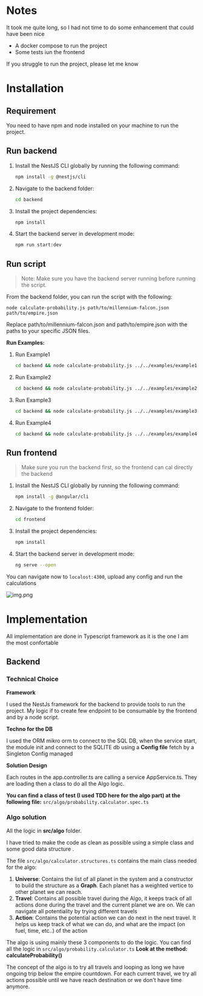 # Notes

It took me quite long, so I had not time to do some enhancement that could have been nice
- A docker compose to run the project
- Some tests iun the frontend

If you struggle to run the project, please let me know

# Installation

## Requirement

You need to have npm and node installed on your machine to run the project.

## Run backend

1. Install the NestJS CLI globally by running the following command:

   ```bash
   npm install -g @nestjs/cli

2. Navigate to the backend folder:
    
    ```bash
    cd backend

3. Install the project dependencies:
    
    ```bash
    npm install


4. Start the backend server in development mode:
    ```bash
    npm run start:dev

## Run script

> Note: Make sure you have the backend server running before running the script.

From the backend folder, you can run the script with the following:

```
node calculate-probability.js path/to/millennium-falcon.json path/to/empire.json
```

Replace path/to/millennium-falcon.json and path/to/empire.json with the paths to your specific JSON files.

**Run Examples:**

1. Run Example1
    ```bash
   cd backend && node calculate-probability.js ../../examples/example1/millennium-falcon.json ../../examples/example1/empire.json

2. Run Example2
    ```bash
   cd backend && node calculate-probability.js ../../examples/example2/millennium-falcon.json ../../examples/example2/empire.json

3. Run Example3
    ```bash
   cd backend && node calculate-probability.js ../../examples/example3/millennium-falcon.json ../../examples/example3/empire.json

4. Run Example4
    ```bash
   cd backend && node calculate-probability.js ../../examples/example4/millennium-falcon.json ../../examples/example4/empire.json

## Run frontend

> Make sure you run the backend first, so the frontend can cal directly the backend

1. Install the NestJS CLI globally by running the following command:

   ```bash
   npm install -g @angular/cli

2. Navigate to the frontend folder:

    ```bash
    cd frontend

3. Install the project dependencies:

    ```bash
    npm install


4. Start the backend server in development mode:
    ```bash
    ng serve --open

You can navigate now to `localost:4300`, upload any config and run the calculations

![img.png](img.png)

# Implementation

All implementation are done in Typescript framework as it is the one I am the most confortable

## Backend

### Technical Choice

**Framework**

I used the NestJs framework for the backend to provide tools to run the project. 
My logic if to create few endpoint to be consumable by the frontend and by a node script.

**Techno for the DB**

I used the ORM mikro orm to connect to the SQL DB, when the service start, the module init and connect to the SQLITE db using a **Config file** fetch by a 
Singleton Config managed

**Solution Design**

Each routes in the app.controller.ts are calling a service AppService.ts. They are loading then a class to do all the Algo logic.

**You can find a class of test (I used TDD here for the algo part) at the following file:** `src/algo/probability.calculator.spec.ts`

### Algo solution

All the logic in **src/algo** folder.

I have tried to make the code as clean as possible using a simple class and some good data structure .

The file `src/algo/calculator.structures.ts` contains the main class needed for the algo:
1. **Universe**: Contains the list of all planet in the system and a constructor to build the structure as a **Graph**. Each planet has a weighted vertice 
   to other planet we can reach.
2. **Travel**: Contains all possible travel during the Algo, it keeps track of all actions done during the travel and the current planet we are on. We can 
   navigate all potentiality by trying different travels
3. **Action**: Contains the potential action we can do next in the next travel. It helps us keep track of what we can do, and what are the impact (on 
   fuel, time, etc..) of the action

The algo is using mainly these 3 components to do the logic. You can find all the logic in `src/algo/probability.calculator.ts`
**Look at the method: calculateProbability()**

The concept of the algo is to try all travels and looping as long we have ongoing trip below the empire countdown. For each current travel, we try all 
actions possible until we have reach destination or we don't have time anymore.



